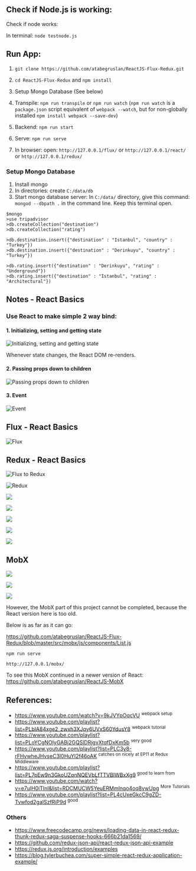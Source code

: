 ## Check if Node.js is working:

Check if node works:

In terminal: `node testnode.js`

## Run App:

1. `git clone https://github.com/atabegruslan/ReactJS-Flux-Redux.git`

2. `cd ReactJS-Flux-Redux` and `npm install`

3. Setup Mongo Database (See below)

4. Transpile:  `npm run transpile` or  `npm run watch` (`npm run watch` is a `package.json` script equivalent of `webpack --watch`, but for non-globally installed `npm install webpack --save-dev`)

5. Backend: `npm run start`

6. Serve: `npm run serve`

7. In browser: open: `http://127.0.0.1/flux/` or `http://127.0.0.1/react/` or `http://127.0.0.1/redux/`

### Setup Mongo Database

1. Install mongo
2. In directories: create `C:/data/db`
3. Start mongo database server: In `C:/data/` directory, give this command: `mongod --dbpath .` in the command line. Keep this terminal open.

```
$mongo
>use tripadvisor
>db.createCollection("destination")
>db.createCollection("rating")

>db.destination.insert({"destination" : "Istanbul", "country" : "Turkey"})
>db.destination.insert({"destination" : "Derinkuyu", "country" : "Turkey"})

>db.rating.insert({"destination" : "Derinkuyu", "rating" : "Underground"})
>db.rating.insert({"destination" : "Istanbul", "rating" : "Architectural"})
```

## Notes - React Basics

### Use React to make simple 2 way bind:

#### 1. Initializing, setting and getting state

![Initializing, setting and getting state](/Illustrations/React-state.PNG "Initializing, setting and getting state")

Whenever state changes, the React DOM re-renders.

#### 2. Passing props down to children

![Passing props down to children](/Illustrations/React-passing-props-down.PNG "Passing props down to children")

#### 3. Event

![Event](/Illustrations/Event.PNG "Event")

## Flux - React Basics

![Flux](/Illustrations/Flux.PNG "Event")

## Redux - React Basics

![Flux to Redux](/Illustrations/redux_flux.PNG "Flux to Redux")

![Redux](/Illustrations/Redux.PNG "Event")

![](/Illustrations/redux.gif)

![](/Illustrations/Redux_Simple.png)

![](/Illustrations/Redux_Intermediate.png)

![](/Illustrations/redux_all_together.png)

![](/Illustrations/Redux_in_a_nutshell.PNG)

## MobX

![](/Illustrations/mobx.png)

![](/Illustrations/mobx_2.png)

![](/Illustrations/redux_mobx_1.PNG)

However, the MobX part of this project cannot be completed, because the React version here is too old.

Below is as far as it can go:

https://github.com/atabegruslan/ReactJS-Flux-Redux/blob/master/src/mobx/js/components/List.js

`npm run serve`

`http://127.0.0.1/mobx/`

To see this MobX continued in a newer version of React: https://github.com/atabegruslan/ReactJS-MobX

## References:

- https://www.youtube.com/watch?v=9kJVYpOqcVU <sup>webpack setup</sup>
- https://www.youtube.com/playlist?list=PLblA84xge2_zwxh3XJqy6UVxS60YdusY8 <sup>webpack tutorial</sup>
- https://www.youtube.com/playlist?list=PLoYCgNOIyGABj2GQSlDRjgvXtqfDxKm5b <sup>very good</sup>
- https://www.youtube.com/playlist?list=PLC3y8-rFHvwheJHvseC3I0HuYI2f46oAK <sup>catches on nicely at EP11 at Redux Middleware</sup>
- https://www.youtube.com/playlist?list=PL7pEw9n3GkoUZqnNQEVbLfTTVBIWBxXg9 <sup>good to learn from</sup>
- https://www.youtube.com/watch?v=e7ulH0iTlnI&list=RDCMUCW5YeuERMmlnqo4oq8vwUpg <sup>More Tutorials</sup>
- https://www.youtube.com/playlist?list=PL4cUxeGkcC9gZD-Tvwfod2gaISzfRiP9d <sup>good</sup>

### Others

- https://www.freecodecamp.org/news/loading-data-in-react-redux-thunk-redux-saga-suspense-hooks-666b21da1569/
- https://github.com/redux-json-api/react-redux-json-api-example
- https://redux.js.org/introduction/examples
- https://blog.tylerbuchea.com/super-simple-react-redux-application-example/

